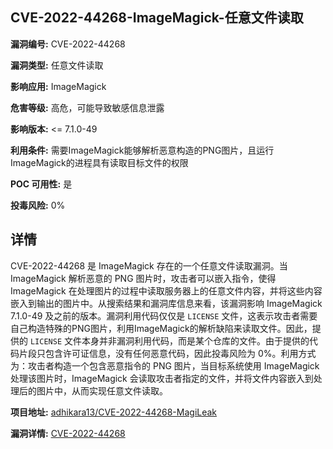 ## CVE-2022-44268-ImageMagick-任意文件读取

**漏洞编号:** CVE-2022-44268

**漏洞类型:** 任意文件读取

**影响应用:** ImageMagick

**危害等级:** 高危，可能导致敏感信息泄露

**影响版本:** <= 7.1.0-49

**利用条件:** 需要ImageMagick能够解析恶意构造的PNG图片，且运行ImageMagick的进程具有读取目标文件的权限

**POC 可用性:** 是

**投毒风险:** 0%

## 详情

CVE-2022-44268 是 ImageMagick 存在的一个任意文件读取漏洞。当 ImageMagick 解析恶意的 PNG 图片时，攻击者可以嵌入指令，使得 ImageMagick 在处理图片的过程中读取服务器上的任意文件内容，并将这些内容嵌入到输出的图片中。从搜索结果和漏洞库信息来看，该漏洞影响 ImageMagick 7.1.0-49 及之前的版本。漏洞利用代码仅仅是 `LICENSE` 文件，这表示攻击者需要自己构造特殊的PNG图片，利用ImageMagick的解析缺陷来读取文件。因此，提供的 `LICENSE` 文件本身并非漏洞利用代码，而是某个仓库的文件。由于提供的代码片段只包含许可证信息，没有任何恶意代码，因此投毒风险为 0%。利用方式为：攻击者构造一个包含恶意指令的 PNG 图片，当目标系统使用 ImageMagick 处理该图片时，ImageMagick 会读取攻击者指定的文件，并将文件内容嵌入到处理后的图片中，从而实现任意文件读取。

**项目地址:** [adhikara13/CVE-2022-44268-MagiLeak](https://github.com/adhikara13/CVE-2022-44268-MagiLeak)

**漏洞详情:** [CVE-2022-44268](https://nvd.nist.gov/vuln/detail/CVE-2022-44268)